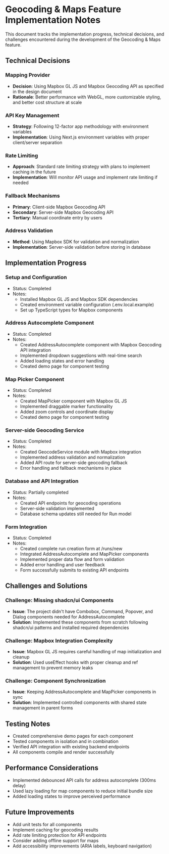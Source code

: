 # Geocoding & Maps Feature Implementation Notes

This document tracks the implementation progress, technical decisions, and challenges encountered during the development of the Geocoding & Maps feature.

## Technical Decisions

### Mapping Provider

- **Decision**: Using Mapbox GL JS and Mapbox Geocoding API as specified in the design document
- **Rationale**: Better performance with WebGL, more customizable styling, and better cost structure at scale

### API Key Management

- **Strategy**: Following 12-factor app methodology with environment variables
- **Implementation**: Using Next.js environment variables with proper client/server separation

### Rate Limiting

- **Approach**: Standard rate limiting strategy with plans to implement caching in the future
- **Implementation**: Will monitor API usage and implement rate limiting if needed

### Fallback Mechanisms

- **Primary**: Client-side Mapbox Geocoding API
- **Secondary**: Server-side Mapbox Geocoding API
- **Tertiary**: Manual coordinate entry by users

### Address Validation

- **Method**: Using Mapbox SDK for validation and normalization
- **Implementation**: Server-side validation before storing in database

## Implementation Progress

### Setup and Configuration

- Status: Completed
- Notes:
  - Installed Mapbox GL JS and Mapbox SDK dependencies
  - Created environment variable configuration (.env.local.example)
  - Set up TypeScript types for Mapbox components

### Address Autocomplete Component

- Status: Completed
- Notes:
  - Created AddressAutocomplete component with Mapbox Geocoding API integration
  - Implemented dropdown suggestions with real-time search
  - Added loading states and error handling
  - Created demo page for component testing

### Map Picker Component

- Status: Completed
- Notes:
  - Created MapPicker component with Mapbox GL JS
  - Implemented draggable marker functionality
  - Added zoom controls and coordinate display
  - Created demo page for component testing

### Server-side Geocoding Service

- Status: Completed
- Notes:
  - Created GeocodeService module with Mapbox integration
  - Implemented address validation and normalization
  - Added API route for server-side geocoding fallback
  - Error handling and fallback mechanisms in place

### Database and API Integration

- Status: Partially completed
- Notes:
  - Created API endpoints for geocoding operations
  - Server-side validation implemented
  - Database schema updates still needed for Run model

### Form Integration

- Status: Completed
- Notes:
  - Created complete run creation form at /runs/new
  - Integrated AddressAutocomplete and MapPicker components
  - Implemented proper data flow and form validation
  - Added error handling and user feedback
  - Form successfully submits to existing API endpoints

## Challenges and Solutions

### Challenge: Missing shadcn/ui Components

- **Issue**: The project didn't have Combobox, Command, Popover, and Dialog components needed for AddressAutocomplete
- **Solution**: Implemented these components from scratch following shadcn/ui patterns and installed required dependencies

### Challenge: Mapbox Integration Complexity

- **Issue**: Mapbox GL JS requires careful handling of map initialization and cleanup
- **Solution**: Used useEffect hooks with proper cleanup and ref management to prevent memory leaks

### Challenge: Component Synchronization

- **Issue**: Keeping AddressAutocomplete and MapPicker components in sync
- **Solution**: Implemented controlled components with shared state management in parent forms

## Testing Notes

- Created comprehensive demo pages for each component
- Tested components in isolation and in combination
- Verified API integration with existing backend endpoints
- All components compile and render successfully

## Performance Considerations

- Implemented debounced API calls for address autocomplete (300ms delay)
- Used lazy loading for map components to reduce initial bundle size
- Added loading states to improve perceived performance

## Future Improvements

- Add unit tests for all components
- Implement caching for geocoding results
- Add rate limiting protection for API endpoints
- Consider adding offline support for maps
- Add accessibility improvements (ARIA labels, keyboard navigation)
